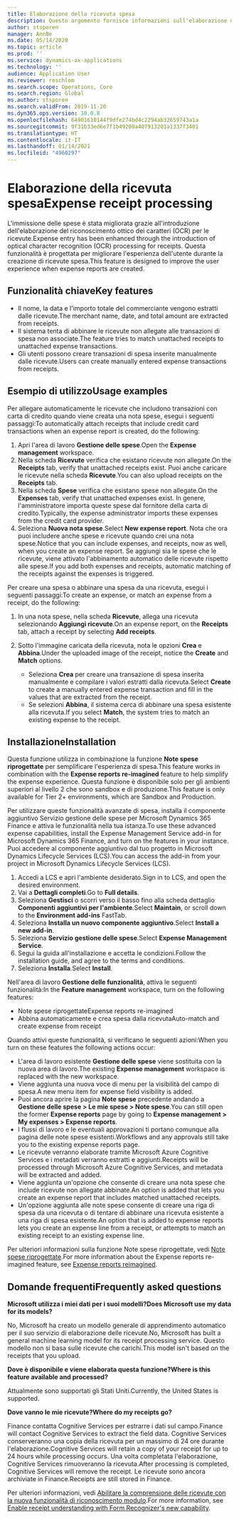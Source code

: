 ```yaml
---
title: Elaborazione della ricevuta spesa
description: Questo argomento fornisce informazioni sull'elaborazione del riconoscimento ottico dei caratteri (OCR) per le ricevute. Questa funzionalità è progettata per migliorare l'esperienza dell'utente durante la creazione di ricevute spesa in Microsoft Dynamics 365 Finance.
author: stsporen
manager: AnnBe
ms.date: 05/14/2020
ms.topic: article
ms.prod: ''
ms.service: dynamics-ax-applications
ms.technology: ''
audience: Application User
ms.reviewer: roschlom
ms.search.scope: Operations, Core
ms.search.region: Global
ms.author: stsporen
ms.search.validFrom: 2019-11-20
ms.dyn365.ops.version: 10.0.8
ms.openlocfilehash: 64901610144f9dfe274bd4c2294ab32659743a1a
ms.sourcegitcommit: 9f31b33ed6e7f1b49200a407913201a1337f3401
ms.translationtype: HT
ms.contentlocale: it-IT
ms.lasthandoff: 01/14/2021
ms.locfileid: "4960297"
---
```

# <a name="expense-receipt-processing"></a><span data-ttu-id="8b923-104">Elaborazione della ricevuta spesa</span><span class="sxs-lookup"><span data-stu-id="8b923-104">Expense receipt processing</span></span>

<span data-ttu-id="8b923-105">L'immissione delle spese è stata migliorata grazie all'introduzione dell'elaborazione del riconoscimento ottico dei caratteri (OCR) per le ricevute.</span><span class="sxs-lookup"><span data-stu-id="8b923-105">Expense entry has been enhanced through the introduction of optical character recognition (OCR) processing for receipts.</span></span> <span data-ttu-id="8b923-106">Questa funzionalità è progettata per migliorare l'esperienza dell'utente durante la creazione di ricevute spesa.</span><span class="sxs-lookup"><span data-stu-id="8b923-106">This feature is designed to improve the user experience when expense reports are created.</span></span>

## <a name="key-features"></a><span data-ttu-id="8b923-107">Funzionalità chiave</span><span class="sxs-lookup"><span data-stu-id="8b923-107">Key features</span></span>

- <span data-ttu-id="8b923-108">Il nome, la data e l'importo totale del commerciante vengono estratti dalle ricevute.</span><span class="sxs-lookup"><span data-stu-id="8b923-108">The merchant name, date, and total amount are extracted from receipts.</span></span>
- <span data-ttu-id="8b923-109">Il sistema tenta di abbinare le ricevute non allegate alle transazioni di spesa non associate.</span><span class="sxs-lookup"><span data-stu-id="8b923-109">The feature tries to match unattached receipts to unattached expense transactions.</span></span>
- <span data-ttu-id="8b923-110">Gli utenti possono creare transazioni di spesa inserite manualmente dalle ricevute.</span><span class="sxs-lookup"><span data-stu-id="8b923-110">Users can create manually entered expense transactions from receipts.</span></span>

## <a name="usage-examples"></a><span data-ttu-id="8b923-111">Esempio di utilizzo</span><span class="sxs-lookup"><span data-stu-id="8b923-111">Usage examples</span></span>

<span data-ttu-id="8b923-112">Per allegare automaticamente le ricevute che includono transazioni con carta di credito quando viene creata una nota spese, esegui i seguenti passaggi:</span><span class="sxs-lookup"><span data-stu-id="8b923-112">To automatically attach receipts that include credit card transactions when an expense report is created, do the following:</span></span>

  1. <span data-ttu-id="8b923-113">Apri l'area di lavoro **Gestione delle spese**.</span><span class="sxs-lookup"><span data-stu-id="8b923-113">Open the **Expense management** workspace.</span></span>
  2. <span data-ttu-id="8b923-114">Nella scheda **Ricevute** verifica che esistano ricevute non allegate.</span><span class="sxs-lookup"><span data-stu-id="8b923-114">On the **Receipts** tab, verify that unattached receipts exist.</span></span> <span data-ttu-id="8b923-115">Puoi anche caricare le ricevute nella scheda **Ricevute**.</span><span class="sxs-lookup"><span data-stu-id="8b923-115">You can also upload receipts on the **Receipts** tab.</span></span>
  3. <span data-ttu-id="8b923-116">Nella scheda **Spese** verifica che esistano spese non allegate.</span><span class="sxs-lookup"><span data-stu-id="8b923-116">On the **Expenses** tab, verify that unattached expenses exist.</span></span> <span data-ttu-id="8b923-117">In genere, l'amministratore importa queste spese dal fornitore della carta di credito.</span><span class="sxs-lookup"><span data-stu-id="8b923-117">Typically, the expense administrator imports these expenses from the credit card provider.</span></span>
  4. <span data-ttu-id="8b923-118">Seleziona **Nuova nota spese**.</span><span class="sxs-lookup"><span data-stu-id="8b923-118">Select **New expense report**.</span></span> <span data-ttu-id="8b923-119">Nota che ora puoi includere anche spese e ricevute quando crei una nota spese.</span><span class="sxs-lookup"><span data-stu-id="8b923-119">Notice that you can include expenses, and receipts, now as well, when you create an expense report.</span></span> <span data-ttu-id="8b923-120">Se aggiungi sia le spese che le ricevute, viene attivato l'abbinamento automatico delle ricevute rispetto alle spese.</span><span class="sxs-lookup"><span data-stu-id="8b923-120">If you add both expenses and receipts, automatic matching of the receipts against the expenses is triggered.</span></span>

<span data-ttu-id="8b923-121">Per creare una spesa o abbinare una spesa da una ricevuta, esegui i seguenti passaggi:</span><span class="sxs-lookup"><span data-stu-id="8b923-121">To create an expense, or match an expense from a receipt, do the following:</span></span>

  1. <span data-ttu-id="8b923-122">In una nota spese, nella scheda **Ricevute**, allega una ricevuta selezionando **Aggiungi ricevute**.</span><span class="sxs-lookup"><span data-stu-id="8b923-122">On an expense report, on the **Receipts** tab, attach a receipt by selecting **Add receipts**.</span></span>
  2. <span data-ttu-id="8b923-123">Sotto l'immagine caricata della ricevuta, nota le opzioni **Crea** e **Abbina**.</span><span class="sxs-lookup"><span data-stu-id="8b923-123">Under the uploaded image of the receipt, notice the **Create** and **Match** options.</span></span>

      - <span data-ttu-id="8b923-124">Seleziona **Crea** per creare una transazione di spesa inserita manualmente e compilare i valori estratti dalla ricevuta.</span><span class="sxs-lookup"><span data-stu-id="8b923-124">Select **Create** to create a manually entered expense transaction and fill in the values that are extracted from the receipt.</span></span>
      - <span data-ttu-id="8b923-125">Se selezioni **Abbina**, il sistema cerca di abbinare una spesa esistente alla ricevuta.</span><span class="sxs-lookup"><span data-stu-id="8b923-125">If you select **Match**, the system tries to match an existing expense to the receipt.</span></span>

## <a name="installation"></a><span data-ttu-id="8b923-126">Installazione</span><span class="sxs-lookup"><span data-stu-id="8b923-126">Installation</span></span>

<span data-ttu-id="8b923-127">Questa funzione utilizza in combinazione la funzione **Note spese riprogettate** per semplificare l'esperienza di spesa.</span><span class="sxs-lookup"><span data-stu-id="8b923-127">This feature works in combination with the **Expense reports re-imagined** feature to help simplify the expense experience.</span></span> <span data-ttu-id="8b923-128">Questa funzione è disponibile solo per gli ambienti superiori al livello 2 che sono sandbox e di produzione.</span><span class="sxs-lookup"><span data-stu-id="8b923-128">This feature is only available for Tier 2+ environments, which are Sandbox and Production.</span></span>

<span data-ttu-id="8b923-129">Per utilizzare queste funzionalità avanzate di spesa, installa il componente aggiuntivo Servizio gestione delle spese per Microsoft Dynamics 365 Finance e attiva le funzionalità nella tua istanza.</span><span class="sxs-lookup"><span data-stu-id="8b923-129">To use these advanced expense capabilities, install the Expense Management Service add-in for Microsoft Dynamics 365 Finance, and turn on the features in your instance.</span></span> <span data-ttu-id="8b923-130">Puoi accedere al componente aggiuntivo dal tuo progetto in Microsoft Dynamics Lifecycle Services (LCS).</span><span class="sxs-lookup"><span data-stu-id="8b923-130">You can access the add-in from your project in Microsoft Dynamics Lifecycle Services (LCS).</span></span>

1. <span data-ttu-id="8b923-131">Accedi a LCS e apri l'ambiente desiderato.</span><span class="sxs-lookup"><span data-stu-id="8b923-131">Sign in to LCS, and open the desired environment.</span></span>
2. <span data-ttu-id="8b923-132">Vai a **Dettagli completi**.</span><span class="sxs-lookup"><span data-stu-id="8b923-132">Go to **Full details**.</span></span>
3. <span data-ttu-id="8b923-133">Seleziona **Gestisci** o scorri verso il basso fino alla scheda dettaglio **Componenti aggiuntivi per l'ambiente**.</span><span class="sxs-lookup"><span data-stu-id="8b923-133">Select **Maintain**, or scroll down to the **Environment add-ins** FastTab.</span></span>
4. <span data-ttu-id="8b923-134">Seleziona **Installa un nuovo componente aggiuntivo**.</span><span class="sxs-lookup"><span data-stu-id="8b923-134">Select **Install a new add-in**.</span></span>
5. <span data-ttu-id="8b923-135">Seleziona **Servizio gestione delle spese**.</span><span class="sxs-lookup"><span data-stu-id="8b923-135">Select **Expense Management Service**.</span></span>
6. <span data-ttu-id="8b923-136">Segui la guida all'installazione e accetta le condizioni.</span><span class="sxs-lookup"><span data-stu-id="8b923-136">Follow the installation guide, and agree to the terms and conditions.</span></span>
7. <span data-ttu-id="8b923-137">Seleziona **Installa**.</span><span class="sxs-lookup"><span data-stu-id="8b923-137">Select **Install**.</span></span>

<span data-ttu-id="8b923-138">Nell'area di lavoro **Gestione delle funzionalità**, attiva le seguenti funzionalità:</span><span class="sxs-lookup"><span data-stu-id="8b923-138">In the **Feature management** workspace, turn on the following features:</span></span>

- <span data-ttu-id="8b923-139">Note spese riprogettate</span><span class="sxs-lookup"><span data-stu-id="8b923-139">Expense reports re-imagined</span></span>
- <span data-ttu-id="8b923-140">Abbina automaticamente e crea spesa dalla ricevuta</span><span class="sxs-lookup"><span data-stu-id="8b923-140">Auto-match and create expense from receipt</span></span>

<span data-ttu-id="8b923-141">Quando attivi queste funzionalità, si verificano le seguenti azioni:</span><span class="sxs-lookup"><span data-stu-id="8b923-141">When you turn on these features the following actions occur:</span></span>

- <span data-ttu-id="8b923-142">L'area di lavoro esistente **Gestione delle spese** viene sostituita con la nuova area di lavoro.</span><span class="sxs-lookup"><span data-stu-id="8b923-142">The existing **Expense management** workspace is replaced with the new workspace.</span></span>
- <span data-ttu-id="8b923-143">Viene aggiunta una nuova voce di menu per la visibilità del campo di spesa.</span><span class="sxs-lookup"><span data-stu-id="8b923-143">A new menu item for expense field visibility is added.</span></span>
- <span data-ttu-id="8b923-144">Puoi ancora aprire la pagina **Note spese** precedente andando a **Gestione delle spese > Le mie spese > Note spese**.</span><span class="sxs-lookup"><span data-stu-id="8b923-144">You can still open the former **Expense reports** page by going to **Expense management > My expenses > Expense reports**.</span></span>
- <span data-ttu-id="8b923-145">I flussi di lavoro e le eventuali approvazioni ti portano comunque alla pagina delle note spese esistenti.</span><span class="sxs-lookup"><span data-stu-id="8b923-145">Workflows and any approvals still take you to the existing expense reports page.</span></span>
- <span data-ttu-id="8b923-146">Le ricevute verranno elaborate tramite Microsoft Azure Cognitive Services e i metadati verranno estratti e aggiunti.</span><span class="sxs-lookup"><span data-stu-id="8b923-146">Receipts will be processed through Microsoft Azure Cognitive Services, and metadata will be extracted and added.</span></span>
- <span data-ttu-id="8b923-147">Viene aggiunta un'opzione che consente di creare una nota spese che include ricevute non allegate abbinate.</span><span class="sxs-lookup"><span data-stu-id="8b923-147">An option is added that lets you create an expense report that includes matched unattached receipts.</span></span>
- <span data-ttu-id="8b923-148">Un'opzione aggiunta alle note spese consente di creare una riga di spesa da una ricevuta o di tentare di abbinare una ricevuta esistente a una riga di spesa esistente.</span><span class="sxs-lookup"><span data-stu-id="8b923-148">An option that is added to expense reports lets you create an expense line from a receipt, or attempts to match an existing receipt to an existing expense line.</span></span>

<span data-ttu-id="8b923-149">Per ulteriori informazioni sulla funzione Note spese riprogettate, vedi [Note spese riprogettate](ExpenseWorkspaceNew.md).</span><span class="sxs-lookup"><span data-stu-id="8b923-149">For more information about the Expense reports re-imagined feature, see [Expense reports reimagined](ExpenseWorkspaceNew.md).</span></span>

## <a name="frequently-asked-questions"></a><span data-ttu-id="8b923-150">Domande frequenti</span><span class="sxs-lookup"><span data-stu-id="8b923-150">Frequently asked questions</span></span>

<span data-ttu-id="8b923-151">**Microsoft utilizza i miei dati per i suoi modelli?**</span><span class="sxs-lookup"><span data-stu-id="8b923-151">**Does Microsoft use my data for its models?**</span></span>

<span data-ttu-id="8b923-152">No, Microsoft ha creato un modello generale di apprendimento automatico per il suo servizio di elaborazione delle ricevute.</span><span class="sxs-lookup"><span data-stu-id="8b923-152">No, Microsoft has built a general machine learning model for its receipt processing service.</span></span> <span data-ttu-id="8b923-153">Questo modello non si basa sulle ricevute che carichi.</span><span class="sxs-lookup"><span data-stu-id="8b923-153">This model isn't based on the receipts that you upload.</span></span>

<span data-ttu-id="8b923-154">**Dove è disponibile e viene elaborata questa funzione?**</span><span class="sxs-lookup"><span data-stu-id="8b923-154">**Where is this feature available and processed?**</span></span>

<span data-ttu-id="8b923-155">Attualmente sono supportati gli Stati Uniti.</span><span class="sxs-lookup"><span data-stu-id="8b923-155">Currently, the United States is supported.</span></span>

<span data-ttu-id="8b923-156">**Dove vanno le mie ricevute?**</span><span class="sxs-lookup"><span data-stu-id="8b923-156">**Where do my receipts go?**</span></span>

<span data-ttu-id="8b923-157">Finance contatta Cognitive Services per estrarre i dati sul campo.</span><span class="sxs-lookup"><span data-stu-id="8b923-157">Finance will contact Cognitive Services to extract the field data.</span></span> <span data-ttu-id="8b923-158">Cognitive Services conserveranno una copia della ricevuta per un massimo di 24 ore durante l'elaborazione.</span><span class="sxs-lookup"><span data-stu-id="8b923-158">Cognitive Services will retain a copy of your receipt for up to 24 hours while processing occurs.</span></span> <span data-ttu-id="8b923-159">Una volta completata l'elaborazione, Cognitive Services rimuoveranno la ricevuta.</span><span class="sxs-lookup"><span data-stu-id="8b923-159">After processing is completed, Cognitive Services will remove the receipt.</span></span> <span data-ttu-id="8b923-160">Le ricevute sono ancora archiviate in Finance.</span><span class="sxs-lookup"><span data-stu-id="8b923-160">Receipts are still stored in Finance.</span></span>

<span data-ttu-id="8b923-161">Per ulteriori informazioni, vedi [Abilitare la comprensione delle ricevute con la nuova funzionalità di riconoscimento modulo](https://azure.microsoft.com/blog/enable-receipt-understanding-with-form-recognizer-s-new-capability/).</span><span class="sxs-lookup"><span data-stu-id="8b923-161">For more information, see [Enable receipt understanding with Form Recognizer's new capability](https://azure.microsoft.com/blog/enable-receipt-understanding-with-form-recognizer-s-new-capability/).</span></span>
